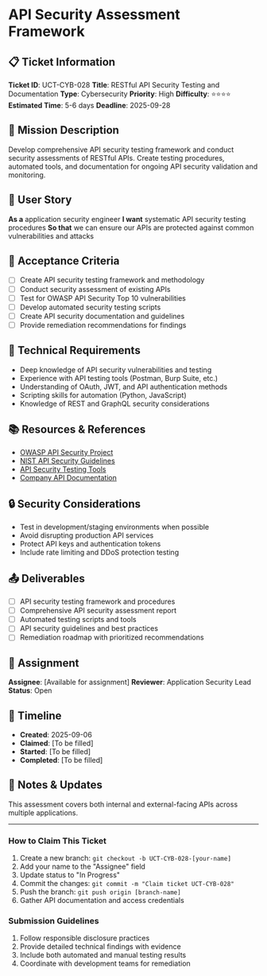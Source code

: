 # API Security Assessment Framework

## 📋 Ticket Information

**Ticket ID**: UCT-CYB-028
**Title**: RESTful API Security Testing and Documentation
**Type**: Cybersecurity
**Priority**: High
**Difficulty**: ⭐⭐⭐⭐
**Estimated Time**: 5-6 days
**Deadline**: 2025-09-28

## 🎯 Mission Description

Develop comprehensive API security testing framework and conduct security assessments of RESTful APIs. Create testing procedures, automated tools, and documentation for ongoing API security validation and monitoring.

## 👤 User Story

**As a** application security engineer
**I want** systematic API security testing procedures
**So that** we can ensure our APIs are protected against common vulnerabilities and attacks

## 📝 Acceptance Criteria

- [ ] Create API security testing framework and methodology
- [ ] Conduct security assessment of existing APIs
- [ ] Test for OWASP API Security Top 10 vulnerabilities
- [ ] Develop automated security testing scripts
- [ ] Create API security documentation and guidelines
- [ ] Provide remediation recommendations for findings

## 🔧 Technical Requirements

- Deep knowledge of API security vulnerabilities and testing
- Experience with API testing tools (Postman, Burp Suite, etc.)
- Understanding of OAuth, JWT, and API authentication methods
- Scripting skills for automation (Python, JavaScript)
- Knowledge of REST and GraphQL security considerations

## 📚 Resources & References

- [OWASP API Security Project](https://owasp.org/www-project-api-security/)
- [NIST API Security Guidelines](https://csrc.nist.gov/)
- [API Security Testing Tools](various-vendors)
- [Company API Documentation](internal-link)

## 🔒 Security Considerations

- Test in development/staging environments when possible
- Avoid disrupting production API services
- Protect API keys and authentication tokens
- Include rate limiting and DDoS protection testing

## 📤 Deliverables

- [ ] API security testing framework and procedures
- [ ] Comprehensive API security assessment report
- [ ] Automated testing scripts and tools
- [ ] API security guidelines and best practices
- [ ] Remediation roadmap with prioritized recommendations

## 👥 Assignment

**Assignee**: [Available for assignment]
**Reviewer**: Application Security Lead
**Status**: Open

## 📅 Timeline

- **Created**: 2025-09-06
- **Claimed**: [To be filled]
- **Started**: [To be filled]
- **Completed**: [To be filled]

## 💬 Notes & Updates

This assessment covers both internal and external-facing APIs across multiple applications.

---

### How to Claim This Ticket

1. Create a new branch: `git checkout -b UCT-CYB-028-[your-name]`
2. Add your name to the "Assignee" field
3. Update status to "In Progress"
4. Commit the changes: `git commit -m "Claim ticket UCT-CYB-028"`
5. Push the branch: `git push origin [branch-name]`
6. Gather API documentation and access credentials

### Submission Guidelines

1. Follow responsible disclosure practices
2. Provide detailed technical findings with evidence
3. Include both automated and manual testing results
4. Coordinate with development teams for remediation
